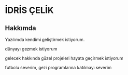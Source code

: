 <h1>İDRİS ÇELİK</h1>

<h2>Hakkımda</h2>

<!-- Kendimi açıkaldığım bir web sitesi yapıyorum -->

<p>Yazılımda kendimi geliştirmek istiyorum.</p>
<p>dünyayı gezmek istiyorum</p>
<p>gelecek hakkında güzel projeleri hayata geçirmek istiyorum</p>
<p>futbolu severim, gezi programlarına katılmayı severim</p>

<!-- başlıklar ve paragraflardan oluşuyor ve açıklama satırları da dahildir.-->

